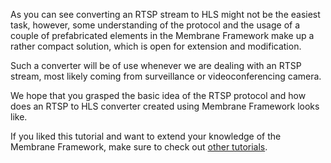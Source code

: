As you can see converting an RTSP stream to HLS might not be the easiest task, however, some understanding of the protocol and the usage of a couple of prefabricated elements in the Membrane Framework make up a rather compact solution, which is open for extension and modification.

Such a converter will be of use whenever we are dealing with an RTSP stream, most likely coming from surveillance or videoconferencing camera.

We hope that you grasped the basic idea of the RTSP protocol and how does an RTSP to HLS converter created using Membrane Framework looks like.

If you liked this tutorial and want to extend your knowledge of the Membrane Framework, make sure to check out [other tutorials](https://membrane.stream/learn).
